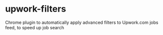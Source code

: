 # upwork-filters
Chrome plugin to automatically apply advanced filters to Upwork.com jobs feed, to speed up job search
